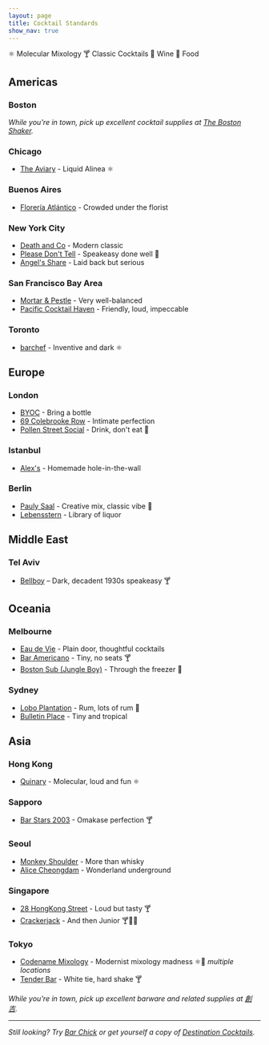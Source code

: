 ```yaml
---
layout: page
title: Cocktail Standards
show_nav: true
---
```


    
⚛ Molecular Mixology
🍸 Classic Cocktails
🍷 Wine
🍴 Food



## Americas 

### Boston

_While you're in town, pick up excellent cocktail supplies at [The Boston Shaker](http://www.thebostonshaker.com)._

### Chicago

* [The Aviary](https://theaviary.com/) - Liquid Alinea ⚛

### Buenos Aires

* [Florería Atlántico](http://www.floreriaatlantico.com.ar) - Crowded under the florist

### New York City

* [Death and Co](http://www.deathandcompany.com) - Modern classic 
* [Please Don't Tell](http://pdtnyc.com) - Speakeasy done well 🍴
* [Angel's Share](http://www.yelp.com/biz/angels-share-new-york) - Laid back but serious 

### San Francisco Bay Area

* [Mortar & Pestle](http://www.curryupnow.com/mortarandpestlebar) - Very well-balanced
* [Pacific Cocktail Haven](http://pacificcocktailsf.com) - Friendly, loud, impeccable 

### Toronto

* [barchef](http://www.barcheftoronto.com) - Inventive and dark ⚛

## Europe

### London

* [BYOC](http://www.byoc.co.uk) - Bring a bottle
* [69 Colebrooke Row](http://69colebrookerow.com) - Intimate perfection 
* [Pollen Street Social](http://www.pollenstreetsocial.com/social-bar/social-bar/) - Drink, don't eat 🍴

### Istanbul

* [Alex's](http://www.theguideistanbul.com/news/view/951/alex-waldmans-classy-imbibing-bar/) - Homemade hole-in-the-wall

### Berlin

* [Pauly Saal](http://paulysaal.com/) - Creative mix, classic vibe 🍴
* [Lebensstern](http://www.lebensstern-berlin.de/) - Library of liquor 

## Middle East

### Tel Aviv

* [Bellboy](//bellboybar.com/) – Dark, decadent 1930s speakeasy 🍸

## Oceania 

### Melbourne

* [Eau de Vie](http://eaudevie.com.au/melbourne/) - Plain door, thoughtful cocktails
* [Bar Americano](https://www.facebook.com/baramericanomel) - Tiny, no seats  🍸
* [Boston Sub (Jungle Boy)](http://www.bostonsub.com.au) - Through the freezer 🍴

### Sydney

* [Lobo Plantation](http://thelobo.com.au) - Rum, lots of rum 🍴
* [Bulletin Place](http://bulletinplace.com) - Tiny and tropical 

## Asia

### Hong Kong

* [Quinary](http://www.quinary.hk) - Molecular, loud and fun  ⚛

### Sapporo

* [Bar Stars 2003](http://barstars2003.com/links/sp/index.html) - Omakase perfection 🍸

### Seoul

* [Monkey Shoulder](https://www.facebook.com/monkeyshoulderseoul) - More than whisky
* [Alice Cheongdam](http://www.alicecheongdam.com) - Wonderland underground


### Singapore

* [28 HongKong Street](http://www.28hks.com) - Loud but tasty 🍸
* [Crackerjack](https://crackerjack.sg) - And then Junior 🍸🍷🍴

### Tokyo

* [Codename Mixology](http://r.goope.jp/spirits-sharing/t_57110) - Modernist mixology madness ⚛🍴 _multiple locations_
* [Tender Bar](http://www.sunnypages.jp/travel_guide/tokyo_nightlife/bars/Tender+Bar+Ginza/4422) - White tie, hard shake  🍸

_While you're in town, pick up excellent barware and related supplies at [創吉](https://maps.google.com/?q=〒111-0034+Tokyo,+Taito,+Kaminarimon,+2+Chome−1−14,+創吉&ftid=0x60188ec6877f6135:0x462a9cbdfc415f70&hl=en-JP&gl=jp&shorturl=1)._

---

*Still looking? Try [Bar Chick](http://www.barchick.com) or get yourself a copy of [Destination Cocktails](http://www.amazon.com/Destination-Cocktails-Travelers-Superior-Libations/dp/1595800727).*
